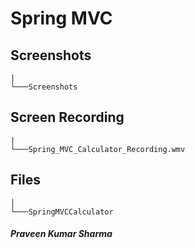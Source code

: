 # Spring MVC 

## Screenshots

```
|  
└───Screenshots
```

## Screen Recording

```
|  
└───Spring_MVC_Calculator_Recording.wmv
```

## Files
```
│  
└───SpringMVCCalculator
```

##### Praveen Kumar Sharma